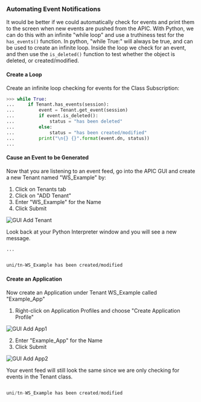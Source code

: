 ### Automating Event Notifications
It would be better if we could automatically check for events and print them to the screen when new events are pushed from the APIC. With Python, we can do this with an infinite "while loop" and use a truthiness test for the `has_events()` function. In python, "while True:" will always be true, and can be used to create an infinite loop. Inside the loop we check for an event, and then use the `is_deleted()` function to test whether the object is deleted, or created/modified.

#### Create a Loop
Create an infinite loop checking for events for the Class Subscription:
```python
>>> while True:
...     if Tenant.has_events(session):
...         event = Tenant.get_event(session)
...         if event.is_deleted():
...             status = "has been deleted"
...         else:
...             status = "has been created/modified"
...         print("\n{} {}".format(event.dn, status))
...

```

#### Cause an Event to be Generated
Now that you are listening to an event feed, go into the APIC GUI and create a new Tenant named "WS_Example" by:

1.  Click on Tenants tab
2.  Click on "ADD Tenant"
3.  Enter "WS_Example" for the Name
4.  Click Submit

![GUI Add Tenant](/posts/files/intermediate-aci_websockets/assets/images/gui_add_tenant.png)

Look back at your Python Interpreter window and you will see a new message.
```bash
...


uni/tn-WS_Example has been created/modified

```

#### Create an Application
Now create an Application under Tenant WS_Example called "Example_App"

1.  Right-click on Application Profiles and choose "Create Application Profile"

![GUI Add App1](/posts/files/intermediate-aci_websockets/assets/images/gui_add_app1.png)

2.  Enter "Example_App" for the Name
3.  Click Submit

![GUI Add App2](/posts/files/intermediate-aci_websockets/assets/images/gui_add_app2.png)

Your event feed will still look the same since we are only checking for events in the Tenant class.
```python

uni/tn-WS_Example has been created/modified

```
